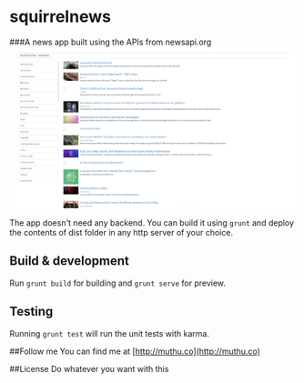 # squirrelnews

###A news app built using the APIs from newsapi.org
![Alt text](/app/images/screenshot.png?raw=true "Squirrelnews screenshot")

The app doesn't need any backend. You can build it using `grunt` and deploy the contents of dist folder in any http server of your choice.


## Build & development

Run `grunt build` for building and `grunt serve` for preview.

## Testing

Running `grunt test` will run the unit tests with karma.

##Follow me
You can find me at [http://muthu.co](http://muthu.co) 

##License
Do whatever you want with this